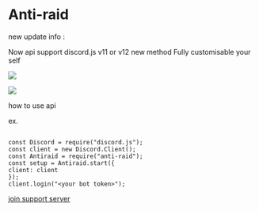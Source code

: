 # Anti-raid

new update info :

Now api support discord.js v11 or v12
new method
Fully customisable your self

<a href="https://www.npmjs.com/package/anti-raid" ><img src="https://img.shields.io/npm/v/anti-raid.svg?maxAge=3600" ></a>

<a href="https://www.npmjs.com/package/anti-raid" ><img src="https://img.shields.io/npm/dt/anti-raid.svg?maxAge=3600" ></a>

how to use api

ex.
```

const Discord = require("discord.js");
const client = new Discord.Client();
const Antiraid = require("anti-raid");
const setup = Antiraid.start({ 
client: client 
});
client.login("<your bot token>");
```

[join support server](https://discord.gg/uSVhXHK)
